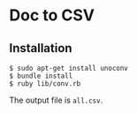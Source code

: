 # Doc to CSV

## Installation

    $ sudo apt-get install unoconv
    $ bundle install
    $ ruby lib/conv.rb

The output file is `all.csv`.
